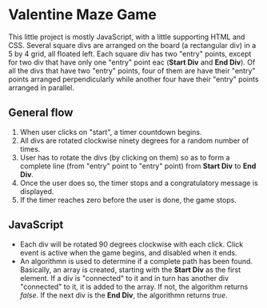 # Valentine Maze Game
This little project is mostly JavaScript, with a little supporting HTML and CSS.  Several square divs are arranged on the board (a rectangular div) in a 5 by 4 grid, all floated left. Each square div has two "entry" points, except for two div that have only one "entry" point eac (**Start Div** and **End Div**). Of all the divs that have two "entry" points, four of them are have their "entry" points arranged perpendicularly while another four have their "entry" points arranged in parallel.

## General flow
1. When user clicks on "start", a timer countdown begins.
2. All divs are rotated clockwise ninety degrees for a random number of times.
3. User has to rotate the divs (by clicking on them) so as to form a complete line (from "entry" point to "entry" point) from **Start Div** to **End Div**.
4. Once the user does so, the timer stops and a congratulatory message is displayed.
5. If the timer reaches zero before the user is done, the game stops.

## JavaScript
- Each div will be rotated 90 degrees clockwise with each click. Click event is active when the game begins, and disabled when it ends.
- An algorithmn is used to determine if a complete path has been found. Basically, an array is created, starting with the **Start Div** as the first element. If a div is "connected" to it and in turn has another div "connected" to it, it is added to the array. If not, the algorithm returns *false*. If the next div is the **End Div**, the algorithmn returns *true*.
